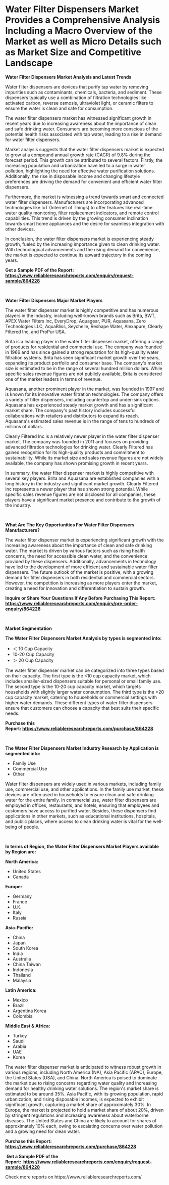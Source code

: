 <p><h1>Water Filter Dispensers Market Provides a Comprehensive Analysis Including a Macro Overview of the Market as well as Micro Details such as Market Size and Competitive Landscape</h1></p><p><strong>Water Filter Dispensers Market Analysis and Latest Trends</strong></p>
<p><p>Water filter dispensers are devices that purify tap water by removing impurities such as contaminants, chemicals, bacteria, and sediment. These dispensers typically use a combination of filtration technologies like activated carbon, reverse osmosis, ultraviolet light, or ceramic filters to ensure the water is clean and safe for consumption.</p><p>The water filter dispensers market has witnessed significant growth in recent years due to increasing awareness about the importance of clean and safe drinking water. Consumers are becoming more conscious of the potential health risks associated with tap water, leading to a rise in demand for water filter dispensers.</p><p>Market analysis suggests that the water filter dispensers market is expected to grow at a compound annual growth rate (CAGR) of 9.8% during the forecast period. This growth can be attributed to several factors. Firstly, the increasing population and urbanization have led to a surge in water pollution, highlighting the need for effective water purification solutions. Additionally, the rise in disposable income and changing lifestyle preferences are driving the demand for convenient and efficient water filter dispensers.</p><p>Furthermore, the market is witnessing a trend towards smart and connected water filter dispensers. Manufacturers are incorporating advanced technologies like IoT (Internet of Things) to offer features like real-time water quality monitoring, filter replacement indicators, and remote control capabilities. This trend is driven by the growing consumer inclination towards smart home appliances and the desire for seamless integration with other devices.</p><p>In conclusion, the water filter dispensers market is experiencing steady growth, fueled by the increasing importance given to clean drinking water. With technological advancements and the rising demand for convenience, the market is expected to continue its upward trajectory in the coming years.</p></p>
<p><strong>Get a Sample PDF of the Report:&nbsp; <a href="https://www.reliableresearchreports.com/enquiry/request-sample/864228">https://www.reliableresearchreports.com/enquiry/request-sample/864228</a></strong></p>
<p>&nbsp;</p>
<p><strong>Water Filter Dispensers Major Market Players</strong></p>
<p><p>The water filter dispenser market is highly competitive and has numerous players in the industry, including well-known brands such as Brita, BWT, APEX Water Filters Inc, EveryDrop, Aquagear, PUR, Aquasana, Zero Technologies LLC, AquaBliss, Seychelle, Reshape Water, Alexapure, Clearly Filtered Inc, and ProPur USA.</p><p>Brita is a leading player in the water filter dispenser market, offering a range of products for residential and commercial use. The company was founded in 1966 and has since gained a strong reputation for its high-quality water filtration systems. Brita has seen significant market growth over the years, expanding its product portfolio and consumer base. The company's market size is estimated to be in the range of several hundred million dollars. While specific sales revenue figures are not publicly available, Brita is considered one of the market leaders in terms of revenue.</p><p>Aquasana, another prominent player in the market, was founded in 1997 and is known for its innovative water filtration technologies. The company offers a variety of filter dispensers, including countertop and under-sink options. Aquasana has experienced steady market growth and has a significant market share. The company's past history includes successful collaborations with retailers and distributors to expand its reach. Aquasana's estimated sales revenue is in the range of tens to hundreds of millions of dollars.</p><p>Clearly Filtered Inc is a relatively newer player in the water filter dispenser market. The company was founded in 2011 and focuses on providing advanced filtration technologies for drinking water. Clearly Filtered has gained recognition for its high-quality products and commitment to sustainability. While its market size and sales revenue figures are not widely available, the company has shown promising growth in recent years.</p><p>In summary, the water filter dispenser market is highly competitive with several key players. Brita and Aquasana are established companies with a long history in the industry and significant market growth. Clearly Filtered Inc represents a newer player that has shown strong potential. While specific sales revenue figures are not disclosed for all companies, these players have a significant market presence and contribute to the growth of the industry.</p></p>
<p>&nbsp;</p>
<p><strong>What Are The Key Opportunities For Water Filter Dispensers Manufacturers?</strong></p>
<p><p>The water filter dispenser market is experiencing significant growth with the increasing awareness about the importance of clean and safe drinking water. The market is driven by various factors such as rising health concerns, the need for accessible clean water, and the convenience provided by these dispensers. Additionally, advancements in technology have led to the development of more efficient and sustainable water filter dispensers. The future outlook of the market is positive, with a growing demand for filter dispensers in both residential and commercial sectors. However, the competition is increasing as more players enter the market, creating a need for innovation and differentiation to sustain growth.</p></p>
<p><strong>Inquire or Share Your Questions If Any Before Purchasing This Report: <a href="https://www.reliableresearchreports.com/enquiry/pre-order-enquiry/864228">https://www.reliableresearchreports.com/enquiry/pre-order-enquiry/864228</a></strong></p>
<p>&nbsp;</p>
<p><strong>Market Segmentation</strong></p>
<p><strong>The Water Filter Dispensers Market Analysis by types is segmented into:</strong></p>
<p><ul><li>＜ 10 Cup Capacity</li><li>10-20 Cup Capacity</li><li>＞ 20 Cup Capacity</li></ul></p>
<p><p>The water filter dispenser market can be categorized into three types based on their capacity. The first type is the <10 cup capacity market, which includes smaller-sized dispensers suitable for personal or small family use. The second type is the 10-20 cup capacity market, which targets households with slightly larger water consumption. The third type is the >20 cup capacity market, catering to households or commercial settings with higher water demands. These different types of water filter dispensers ensure that customers can choose a capacity that best suits their specific needs.</p></p>
<p><strong>Purchase this Report:&nbsp;<a href="https://www.reliableresearchreports.com/purchase/864228">https://www.reliableresearchreports.com/purchase/864228</a></strong></p>
<p>&nbsp;</p>
<p><strong>The Water Filter Dispensers Market Industry Research by Application is segmented into:</strong></p>
<p><ul><li>Family Use</li><li>Commercial Use</li><li>Other</li></ul></p>
<p><p>Water filter dispensers are widely used in various markets, including family use, commercial use, and other applications. In the family use market, these devices are often used in households to ensure clean and safe drinking water for the entire family. In commercial use, water filter dispensers are employed in offices, restaurants, and hotels, ensuring that employees and customers have access to purified water. Besides, these dispensers find applications in other markets, such as educational institutions, hospitals, and public places, where access to clean drinking water is vital for the well-being of people.</p></p>
<p>&nbsp;</p>
<p><strong>In terms of Region, the Water Filter Dispensers Market Players available by Region are:</strong></p>
<p>
    <p> <strong> North America: </strong>
        <ul>
            <li>United States</li>
            <li>Canada</li>
        </ul>
        </p> 
    <p> <strong> Europe: </strong>
        <ul>
            <li>Germany</li>
            <li>France</li>
            <li>U.K.</li>
            <li>Italy</li>
            <li>Russia</li>
        </ul>
        </p> 
    <p> <strong> Asia-Pacific: </strong>
        <ul>
            <li>China</li>
            <li>Japan</li>
            <li>South Korea</li>
            <li>India</li>
            <li>Australia</li>
            <li>China Taiwan</li>
            <li>Indonesia</li>
            <li>Thailand</li>
            <li>Malaysia</li>
        </ul>
        </p> 
    <p> <strong> Latin America: </strong>
        <ul>
            <li>Mexico</li>
            <li>Brazil</li>
            <li>Argentina Korea</li>
            <li>Colombia</li>
        </ul>
        </p> 
    <p> <strong> Middle East & Africa: </strong>
        <ul>
            <li>Turkey</li>
            <li>Saudi</li>
            <li>Arabia</li>
            <li>UAE</li>
            <li>Korea</li>
        </ul>
    </p>
    </p>
<p><p>The water filter dispenser market is anticipated to witness robust growth in various regions, including North America (NA), Asia Pacific (APAC), Europe, the United States (USA), and China. North America is poised to dominate the market due to rising concerns regarding water quality and increasing demand for healthy drinking water solutions. The region's market share is estimated to be around 35%. Asia Pacific, with its growing population, rapid urbanization, and rising disposable incomes, is expected to exhibit significant growth, capturing a market share of approximately 30%. In Europe, the market is projected to hold a market share of about 20%, driven by stringent regulations and increasing awareness about waterborne diseases. The United States and China are likely to account for shares of approximately 10% each, owing to escalating concerns over water pollution and a growing need for clean water.</p></p>
<p><strong>Purchase this Report: <a href="https://www.reliableresearchreports.com/purchase/864228">https://www.reliableresearchreports.com/purchase/864228</a></strong></p>
<p>&nbsp;<strong>Get a Sample PDF of the Report:&nbsp;&nbsp;<a href="https://www.reliableresearchreports.com/enquiry/request-sample/864228">https://www.reliableresearchreports.com/enquiry/request-sample/864228</a></strong></p>
<p><strong></strong></p>
<p>Check more reports on https://www.reliableresearchreports.com/</p>
